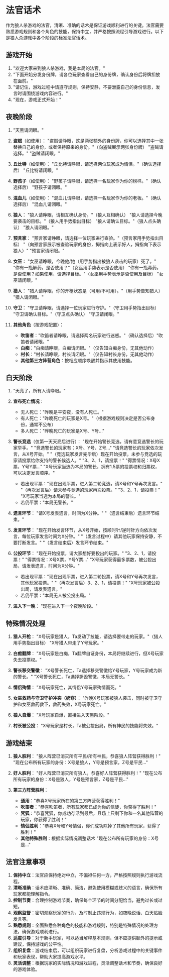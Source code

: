# 法官话术

作为狼人杀游戏的法官，清晰、准确的话术是保证游戏顺利进行的关键。法官需要熟悉游戏规则和各个角色的技能，保持中立，并严格按照流程引导游戏进行。以下是狼人杀游戏中各个阶段的标准法官话术。

## 游戏开始

1. "欢迎大家来到狼人杀游戏，我是本局的法官。"
2. "下面开始分发身份牌，请各位玩家查看自己的身份牌，确认身份后将牌扣放在面前。"
3. "请记住，游戏过程中请遵守规则，保持安静，不要泄露自己的身份信息，发言时请围绕游戏内容进行。"
4. "现在，游戏正式开始！"

## 夜晚阶段

1. "天黑请闭眼。"

2. **盗贼**（如使用）：
   "盗贼请睁眼，这是两张额外的身份牌，你可以选择其中一张替换自己的身份，或者保持原来的身份。"（向盗贼展示两张身份牌）
   "盗贼请选择。"
   "盗贼请闭眼。"

3. **丘比特**（如使用）：
   "丘比特请睁眼，请选择两位玩家成为情侣。"（确认选择后）
   "丘比特请闭眼。"

4. **野孩子**（如使用）：
   "野孩子请睁眼，请选择一名玩家作为你的榜样。"（确认选择后）
   "野孩子请闭眼。"

5. **混血儿**（如使用）：
   "混血儿请睁眼，请选择一名玩家作为你的老板。"（确认选择后）
   "混血儿请闭眼。"

6. **狼人**：
   "狼人请睁眼，请相互确认身份。"（狼人互相确认）
   "狼人请选择今晚要袭击的目标。"（狼人用手势指出目标）
   "狼人请确认目标。"（狼人点头确认）
   "狼人请闭眼。"

7. **预言家**：
   "预言家请睁眼，请选择一位玩家进行查验。"（预言家用手势指出目标）
   "（向预言家展示被查验玩家的身份，拇指向上表示好人，拇指向下表示狼人）"
   "预言家请闭眼。"

8. **女巫**：
   "女巫请睁眼，今晚他/她（用手势指出被狼人袭击的玩家）死了。"
   "你有一瓶解药，是否使用？"（女巫用手势表示是否使用）
   "你有一瓶毒药，是否使用？如果使用，请选择目标。"（女巫用手势表示是否使用及目标）
   "女巫请闭眼。"

9. **猎人**：
   "猎人请睁眼，你的开枪状态是（可用/不可用）。"（用手势告知猎人）
   "猎人请闭眼。"

10. **守卫**：
    "守卫请睁眼，请选择一位玩家进行守护。"（守卫用手势指出目标）
    "守卫请确认目标。"（守卫点头确认）
    "守卫请闭眼。"

11. **其他角色**（按游戏配置）：
    - **吹笛者**："吹笛者请睁眼，请选择两名玩家进行迷惑。"（确认选择后）"吹笛者请闭眼。"
    - **白痴**："白痴请睁眼，白痴请闭眼。"（仅告知白痴身份，无其他动作）
    - **村长**："村长请睁眼，村长请闭眼。"（仅告知村长身份，无其他动作）
    - **其他第三方阵营角色**：按相应顺序唤醒并指示其使用技能。

## 白天阶段

1. "天亮了，所有人请睁眼。"

2. **宣布死亡情况**：
   - 无人死亡："昨晚是平安夜，没有人死亡。"
   - 有人死亡："昨晚死亡的玩家是X号。"（根据游戏规则决定是否公布身份，通常不公布）
   - 多人死亡："昨晚死亡的玩家是X号、Y号..."

3. **警长竞选**（仅第一天天亮后进行）：
   "现在开始警长竞选，请有意竞选警长的玩家举手。"
   "竞选警长的玩家有：X号、Y号、Z号..."
   "请竞选警长的玩家依次发言，从X号开始。"
   "（竞选玩家发言完毕后）现在开始投票，未参与竞选的玩家请投票给你支持的警长候选人。"
   "3、2、1，请投票！"
   "得票情况：X号X票，Y号Y票..."
   "X号玩家当选为本局的警长，拥有1.5票的投票权和归票权，可以决定发言顺序。"
   - 若出现平票："现在出现平票，进入第二轮竞选，请X号和Y号再次发言。"
   "（再次发言后）请未参与竞选的玩家再次投票。"
   "3、2、1，请投票！"
   "X号玩家当选为本局的警长。"
   - 若仍平票："本局无警长。"

4. **遗言环节**：
   "请X号发表遗言，时间为X分钟。"
   "（遗言结束后）遗言环节结束。"

5. **发言环节**：
   "现在开始发言环节，从X号开始，按顺时针/逆时针方向依次发言，每位玩家发言时间为X分钟。"
   "（发言过程中）请其他玩家保持安静，不要打断发言。"
   "（发言结束后）发言环节结束。"

6. **公投环节**：
   "现在开始投票，请大家想好要投出的玩家。"
   "3、2、1，请投票！"
   "得票情况：X号X票，Y号Y票..."
   "X号玩家获得最多票数，被公投出局，请发表遗言，时间为X分钟。"
   - 若出现平票："现在出现平票，进入第二轮投票，请X号和Y号再次发言，其他玩家投票。"
   "（再次发言后）3、2、1，请投票！"
   "X号玩家被公投出局，请发表遗言。"
   - 若仍平票："本局无人被公投出局。"

7. **进入下一晚**：
   "现在进入下一个夜晚阶段。"

## 特殊情况处理

1. **猎人开枪**：
   "X号玩家是猎人，Ta发动了技能，请选择要带走的玩家。"（猎人用手势指出目标）
   "X号猎人带走了Y号玩家。"

2. **白痴翻牌**：
   "X号玩家是白痴，Ta翻牌自证身份，本局将继续进行，但X号玩家失去投票权。"

3. **警长移交警徽**：
   "X号警长死亡，Ta选择移交警徽给Y号玩家，Y号玩家成为新的警长。"
   "X号警长死亡，Ta选择撕毁警徽，本局无警长。"

4. **情侣殉情**：
   "X号玩家死亡，其情侣Y号玩家殉情而死。"

5. **女巫救药与守卫守护冲突（奶穿）**：
   "昨晚X号玩家被狼人袭击，同时被守卫守护和女巫救药救下，救药失效，X号玩家死亡。"

6. **狼人自爆**：
   "X号玩家自爆，直接进入天黑阶段。"

7. **村长被公投**：
   "X号玩家是村长，Ta被公投出局，所有神民的技能将失效。"

## 游戏结束

1. **狼人胜利**：
   "狼人阵营已消灭所有平民/所有神民，恭喜狼人阵营获得胜利！"
   "现在公布所有玩家的身份：X号是狼人，Y号是预言家，Z号是平民..."

2. **好人胜利**：
   "好人阵营已消灭所有狼人，恭喜好人阵营获得胜利！"
   "现在公布所有玩家的身份：X号是狼人，Y号是预言家，Z号是平民..."

3. **第三方阵营胜利**：
   - **通用**："恭喜X号玩家所在的第三方阵营获得胜利！"
   - **吹笛者**："恭喜吹笛者，所有玩家都已成为你的信徒，你获得了胜利！"
   - **咒狐**："恭喜咒狐，你成功存活到最后，且场上只剩下你和一名其他阵营的玩家，你获得了胜利！"
   - **情侣胜利**："恭喜X号和Y号情侣，你们成功除掉了其他所有玩家，获得了胜利！"
   - **其他特殊胜利**：根据实际情况调整话术
   "现在公布所有玩家的身份：X号是..."

## 法官注意事项

1. **保持中立**：法官应保持绝对中立，不偏袒任何一方，严格按照规则执行游戏流程。
2. **清晰准确**：话术应清晰、准确、简洁，避免使用模糊或歧义的语言，确保所有玩家都能理解指令。
3. **控制节奏**：合理控制游戏节奏，确保每个环节的时间分配恰当，避免过长或过短。
4. **观察监督**：密切观察玩家的行为，及时制止违规行为，如夜晚说话、白天贴脸发言等。
5. **熟悉规则**：全面熟悉各种角色的技能和游戏规则，特别是特殊情况的处理方法，确保游戏顺利进行。
6. **适度引导**：对于新手玩家，可以适当解释基本规则，但不应提供额外的提示或建议，保持游戏的公平性。
7. **组织复盘**：游戏结束后，可以组织玩家进行复盘，分析游戏过程中的关键事件和玩家表现，帮助大家提高游戏水平。
8. **灵活调整**：根据玩家的实际情况和游戏进程，灵活调整话术和节奏，确保良好的游戏体验。